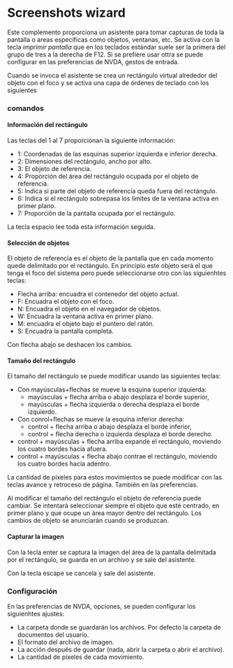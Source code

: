 # Screenshots wizard

Este complemento proporciona un asistente para tomar capturas de toda la pantalla o areas específicas como objetos, ventanas, etc. Se activa con la tecla _imprimir pantalla_ que en los teclados estándar suele ser la primera del grupo de tres a la derecha de F12. Si se prefiere usar ottra se puede configurar en las preferencias de NVDA, gestos de entrada.

Cuando se invoca el asistente se crea un rectángulo virtual alrededor del objeto con el foco y se activa una capa de órdenes de teclado con los siguientes

### comandos

#### Información del rectángulo

Las teclas del 1 al 7 proporcionan la siguiente información:

* 1: Coordenadas de las esquinas superior izquierda e inferior derecha.
* 2: Dimensiones del rectángulo, ancho por alto.
* 3: El objeto de referencia.
* 4: Proporción del área del rectángulo ocupada por el objeto de referencia.
* 5: Indica si parte del objeto de referencia queda fuera del rectángulo.
* 6: Indica si el rectángulo sobrepasa los límites de la ventana activa en primer plano.
* 7: Proporción de la pantalla  ocupada por el rectángulo.

La tecla espacio lee toda esta información seguida.

#### Selección de objetos

El objeto de referencia es el objeto de la pantalla que en cada momento quede delimitado por el rectángulo. En principio este objeto será el que tenga el foco del sistema pero puede seleccionarse otro con las siguienhtes teclas:

* Flecha arriba: encuadra el contenedor del objeto actual.
* F: Encuadra el objeto con el foco.
* N: Encuadra el objeto en el navegador de objetos.
* W: Encuadra la ventana activa en primer plano.
* M: encuadra el objeto bajo el puntero del ratón.
* S: Encuadra la pantalla completa.

Con flecha abajo se deshacen los cambios.

#### Tamaño del  rectángulo

El tamaño del rectángulo se puede modificar usando las siguientes teclas:

* Con mayúsculas+flechas se mueve la esquina superior izquierda:
	* mayúsculas + flecha arriba  o abajo desplaza el borde superior,
	* mayúsculas + flecha izquierda o derecha desplaza el borde izquierdo.
* Con conrol+flechas se mueve la esquina inferior derecha:
	* control + flecha arriba o abajo desplaza el borde inferior,
	* control + flecha derecha o izquierda desplaza el borde derecho.
* control + mayúsculas + flecha arriba expande el rectángulo, moviendo los cuatro bordes hacia afuera.
* control + mayúsculas + flecha abajo contrae el rectángulo, moviendo los cuatro bordes hacia adentro.

La cantidad de píxeles para estos movimientos se puede modificar con las teclas avance y retroceso de página. También en las preferencias.

Al modificar el tamaño del rectángulo el objeto de referencia puede cambiar. Se intentará seleccionar siempre el objeto que esté centrado, en primer plano y que ocupe un área mayor dentro del rectángulo. Los cambios de objeto se anunciarán cuando se produzcan.

#### Capturar la imagen

Con la tecla enter se captura la imagen del área de la pantalla delimitada por el rectángulo, se guarda en un archivo y se sale del asistente.

Con la tecla escape se cancela y sale del asistente.

### Configuración

En las preferencias de NVDA, opciones, se pueden configurar los siguienhtes ajustes:

* La carpeta donde se guardarán los archivos. Por defecto la carpeta de documentos del usuario.
* El formato del archivo de imagen.
* La acción después de guardar (nada, abrir la carpeta o abrir el archivo).
* La cantidad de píxeles de cada movimiento.

